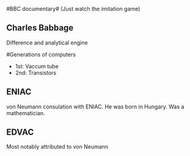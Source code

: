 #BBC documentary#
(Just watch the imitation game)

Charles Babbage
---------------
Difference and analytical engine

#Generations of computers
 - 1st: Vaccum tube
 - 2nd: Transistors

ENIAC
-----
von Neumann consulation with ENIAC. He was born in Hungary.
Was a mathematician.

EDVAC
-----
Most notably attributed to von Neumann

